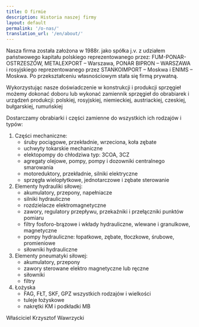 ```yaml
---
title: O firmie
description: Historia naszej firmy
layout: default
permalink: '/o-nas/'
translation_url: '/en/about/'
---
```

<div class="container">
    <p>
        Nasza firma została założona w 1988r. jako spółka  j.v.  z udziałem państwowego
        kapitału polskiego reprezentowanego przez:  FUM-PONAR-OSTRZESZÓW, METALEXPORT – Warszawa,
        PONAR BIPRON – WARSZAWA i rosyjskiego reprezentowanego przez STANKOIMPORT – Moskwa i ENIMS
        – Moskwa. Po przekształceniu własnościowym stała się firmą prywatną.
    </p>
    <p>
        Wykorzystując nasze doświadczenie w konstrukcji i produkcji sprzęgieł możemy dokonać
        doboru lub wykonać zamiennik sprzęgieł do obrabiarek i urządzeń produkcji:
        polskiej, rosyjskiej, niemieckiej, austriackiej, czeskiej, bułgarskiej, rumuńskiej
    </p>
    <p>Dostarczamy obrabiarki i części zamienne do wszystkich ich rodzajów i typów:</p>
    <ol>
        <li class="pb-2">
            Części mechaniczne:
            <ul>
                <li>śruby pociągowe, przekładnie, wrzeciona, koła zębate</li>
                <li>uchwyty tokarskie mechaniczne</li>
                <li>elektopompy do chłodziwa typ: 3COA, 3CZ</li>
                <li>agregaty olejowe, pompy, pompy i dozowniki centralnego smarowania</li>
                <li>motoreduktory, przekładnie, silniki elektryczne</li>
                <li>sprzęgła wielopłytkowe, jednotarczowe i zębate sterowanie</li>
            </ul>
        </li>
        <li class="pb-2">
            Elementy hydrauliki siłowej:
            <ul>
                <li>akumulatory, przepony, napełniacze</li>
                <li>silniki hydrauliczne</li>
                <li>rozdzielacze elektromagnetyczne</li>
                <li>zawory, regulatory przepływu, przekaźniki i przełączniki punktów pomiaru</li>
                <li>filtry fosforo-brązowe i wkłady hydrauliczne, wlewane i granulkowe, magnetyczne</li>
                <li>pompy hydrauliczne: łopatkowe, zębate, tłoczkowe, śrubowe, promieniowe</li>
                <li>siłowniki hydrauliczne</li>
            </ul>
        </li>
        <li class="pb-2">
            Elementy pneumatyki siłowej:
            <ul>
                <li>akumulatory, przepony</li>
                <li>zawory sterowane elektro magnetyczne lub ręczne</li>
                <li>siłowniki</li>
                <li>filtry</li>
            </ul>
        </li>
        <li>
            Łożyska
            <ul>
                <li>FAG, FŁT, SKF, GPZ wszystkich rodzajów i wielkości</li>
                <li>tuleje łożyskowe</li>
                <li>nakrętki KM i podkładki MB</li>
            </ul>
        </li>
    </ol>
    <p class="fst-italic">Właściciel Krzysztof Wawrzycki</p>
</div>